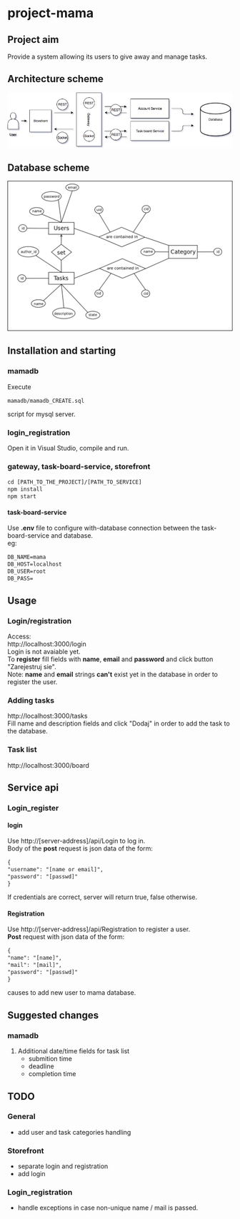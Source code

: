 # project-mama

## Project aim
Provide a system allowing its users to give away and manage tasks.

## Architecture scheme
![Diagram](docs/Diagram.jpg)

## Database scheme
![Diagram](docs/mamadb-schema.png)

## Installation and starting
### mamadb
Execute
```
mamadb/mamadb_CREATE.sql
```
script for mysql server.

### login_registration
Open it in Visual Studio, compile and run.

### gateway, task-board-service, storefront
```
cd [PATH_TO_THE_PROJECT]/[PATH_TO_SERVICE]
npm install
npm start
```

#### task-board-service
Use __.env__ file to configure with-database connection between the task-board-service and database.  
eg:  
```
DB_NAME=mama
DB_HOST=localhost
DB_USER=root
DB_PASS=
```

## Usage
### Login/registration
Access:  
http://localhost:3000/login  
Login is not avaiable yet.  
To __register__ fill fields with __name__, __email__ and __password__ and click button "Zarejestruj sie".  
Note: __name__ and __email__ strings __can't__ exist yet in the database in order to register the user.

### Adding tasks
http://localhost:3000/tasks  
Fill name and description fields and click "Dodaj" in order to add the task to the database.

### Task list
http://localhost:3000/board  

## Service api
### Login_register
#### login
Use http://[server-address]/api/Login to log in.  
Body of the __post__ request is json data of the form:
```
{
"username": "[name or email]",
"password": "[passwd]"  
}
```
If credentials are correct, server will return true, false otherwise.

#### Registration
Use http://[server-address]/api/Registration to register a user.  
 __Post__ request with json data of the form:

```
{
"name": "[name]",
"mail": "[mail]",
"password": "[passwd]"
}
```
causes to add new user to mama database.

## Suggested changes
### mamadb
1. Additional date/time fields for task list
	* submition time
	* deadline
	* completion time

## TODO
### General
* add user and task categories handling

### Storefront
* separate login and registration
* add login

### Login_registration
* handle exceptions in case non-unique name / mail is passed.

